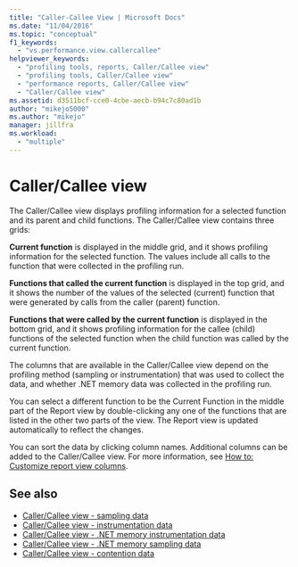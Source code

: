 ```yaml
---
title: "Caller-Callee View | Microsoft Docs"
ms.date: "11/04/2016"
ms.topic: "conceptual"
f1_keywords:
  - "vs.performance.view.callercallee"
helpviewer_keywords:
  - "profiling tools, reports, Caller/Callee view"
  - "profiling tools, Caller/Callee view"
  - "performance reports, Caller/Callee view"
  - "Caller/Callee view"
ms.assetid: d3511bcf-cce0-4cbe-aecb-b94c7c80ad1b
author: "mikejo5000"
ms.author: "mikejo"
manager: jillfra
ms.workload:
  - "multiple"
---
```

# Caller/Callee view
The Caller/Callee view displays profiling information for a selected function and its parent and child functions. The Caller/Callee view contains three grids:

 **Current function** is displayed in the middle grid, and it shows profiling information for the selected function. The values include all calls to the function that were collected in the profiling run.

 **Functions that called the current function** is displayed in the top grid, and it shows the number of the values of the selected (current) function that were generated by calls from the caller (parent) function.

 **Functions that were called by the current function** is displayed in the bottom grid, and it shows profiling information for the callee (child) functions of the selected function when the child function was called by the current function.

 The columns that are available in the Caller/Callee view depend on the profiling method (sampling or instrumentation) that was used to collect the data, and whether .NET memory data was collected in the profiling run.

 You can select a different function to be the Current Function in the middle part of the Report view by double-clicking any one of the functions that are listed in the other two parts of the view. The Report view is updated automatically to reflect the changes.

 You can sort the data by clicking column names. Additional columns can be added to the Caller/Callee view. For more information, see [How to: Customize report view columns](../profiling/how-to-customize-report-view-columns.md).

## See also
- [Caller/Callee view - sampling data](../profiling/caller-callee-view-sampling-data.md)
- [Caller/Callee view - instrumentation data](../profiling/caller-callee-view-instrumentation-data.md)
- [Caller/Callee view - .NET memory instrumentation data](../profiling/caller-callee-view-net-memory-instrumentation-data.md)
- [Caller/Callee view - .NET memory sampling data](../profiling/caller-callee-view-dotnet-memory-sampling-data.md)
- [Caller/Callee view -  contention data](../profiling/caller-callee-view-contention-data.md)